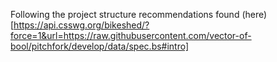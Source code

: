 Following the project structure recommendations found (here)[https://api.csswg.org/bikeshed/?force=1&url=https://raw.githubusercontent.com/vector-of-bool/pitchfork/develop/data/spec.bs#intro]
